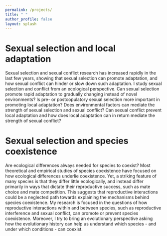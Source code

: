 ```yaml
---
permalink: /projects/
title: " "
author_profile: false
layout: splash
---
```


# Sexual selection and local adaptation

Sexual selection and sexual conflict research has increased rapidly in the last few years, showing that sexual selection can promote adaptation, and how sexual conflict can hinder or slow down such adaptation. I study sexual selection and conflict from an ecological perspective. Can sexual selection promote rapid adaptation to gradually changing instead of novel environments? Is pre- or postcopulatory sexual selection more important in promoting local adaptation? Does environmental factors can mediate the strength of sexual selection and sexual conflict? Can sexual conflict prevent local adaptation and how does local adaptation can in return mediate the strength of sexual conflict?

# Sexual selection and species coexistence

Are ecological differences always needed for species to coexist? Most theoretical and empirical studies of species coexistence have focused on how ecological differences underlie coexistence. Yet, a striking feature of many species is that they differ little ecologically, and instead differ primarily in ways that dictate their reproductive success, such as mate choice and mate competition. This suggests that reproductive interactions could be a neglected path towards explaining the mechanisms behind species coexistence. My research is focused in the questions of how reproductive interactions within and between species, such as reproductive interference and sexual conflict, can promote or prevent species coexistence. Moreover, I try to bring an evolutionary perspective asking how the evolutionary history can help us understand which species - and under which conditions - can coexist.



